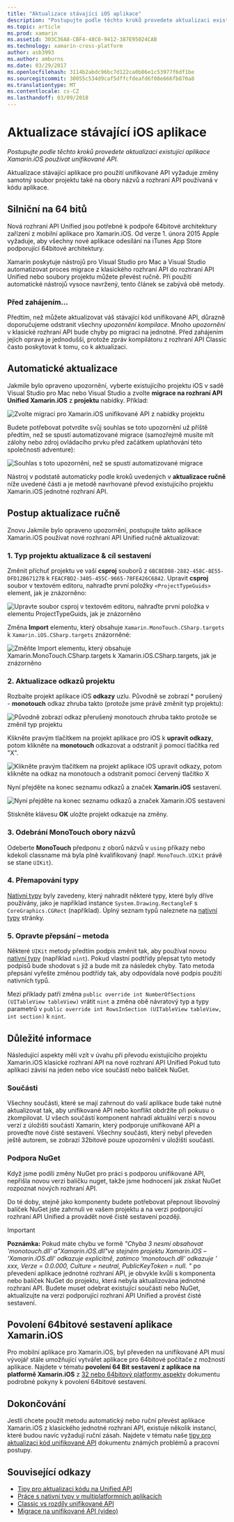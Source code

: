 ```yaml
---
title: "Aktualizace stávající iOS aplikace"
description: "Postupujte podle těchto kroků provedete aktualizaci existující aplikace Xamarin.iOS používat unifikované API."
ms.topic: article
ms.prod: xamarin
ms.assetid: 303C36A8-CBF4-48C0-9412-387E95024CAB
ms.technology: xamarin-cross-platform
author: asb3993
ms.author: amburns
ms.date: 03/29/2017
ms.openlocfilehash: 3114b2abdc96bc7d122ca0b86e1c53977f6df1be
ms.sourcegitcommit: 30055c534d9caf5dffcfdeafd6f08e666fb870a8
ms.translationtype: MT
ms.contentlocale: cs-CZ
ms.lasthandoff: 03/09/2018
---
```

# <a name="updating-existing-ios-apps"></a>Aktualizace stávající iOS aplikace

_Postupujte podle těchto kroků provedete aktualizaci existující aplikace Xamarin.iOS používat unifikované API._

Aktualizace stávající aplikace pro použití unifikované API vyžaduje změny samotný soubor projektu také na obory názvů a rozhraní API používaná v kódu aplikace.

## <a name="the-road-to-64-bits"></a>Silniční na 64 bitů

Nová rozhraní API Unified jsou potřebné k podpoře 64bitové architektury zařízení z mobilní aplikace pro Xamarin.iOS. Od verze 1. února 2015 Apple vyžaduje, aby všechny nové aplikace odesílání na iTunes App Store podporující 64bitové architektury.

Xamarin poskytuje nástrojů pro Visual Studio pro Mac a Visual Studio automatizovat proces migrace z klasického rozhraní API do rozhraní API Unified nebo soubory projektu můžete převést ručně. Při použití automatické nástrojů vysoce navržený, tento článek se zabývá obě metody.

### <a name="before-you-start"></a>Před zahájením...

Předtím, než můžete aktualizovat váš stávající kód unifikované API, důrazně doporučujeme odstranit všechny *upozornění kompilace*. Mnoho *upozornění* v klasické rozhraní API bude chyby po migraci na jednotné. Před zahájením jejich oprava je jednodušší, protože zpráv kompilátoru z rozhraní API Classic často poskytovat k tomu, co k aktualizaci.

## <a name="automated-updating"></a>Automatické aktualizace

Jakmile bylo opraveno upozornění, vyberte existujícího projektu iOS v sadě Visual Studio pro Mac nebo Visual Studio a zvolte **migrace na rozhraní API Unified Xamarin.iOS** z **projektu** nabídky. Příklad:

![](updating-ios-apps-images/beta-tool1.png "Zvolte migrací pro Xamarin.iOS unifikované API z nabídky projektu")

Budete potřebovat potvrdíte svůj souhlas se toto upozornění už příště předtím, než se spustí automatizované migrace (samozřejmě musíte mít zálohy nebo zdroj ovládacího prvku před začátkem uplatňování této společnosti adventure):

![](updating-ios-apps-images/beta-tool2.png "Souhlas s toto upozornění, než se spustí automatizované migrace")

Nástroj v podstatě automaticky podle kroků uvedených v **aktualizace ručně** níže uvedené části a je metodě navrhované převod existujícího projektu Xamarin.iOS jednotné rozhraní API.

## <a name="steps-to-update-manually"></a>Postup aktualizace ručně

Znovu Jakmile bylo opraveno upozornění, postupujte takto aplikace Xamarin.iOS používat nové rozhraní API Unified ručně aktualizovat:

### <a name="1-update-project-type--build-target"></a>1. Typ projektu aktualizace & cíl sestavení

Změnit příchuť projektu ve vaší **csproj** souborů z `6BC8ED88-2882-458C-8E55-DFD12B67127B` k `FEACFBD2-3405-455C-9665-78FE426C6842`. Upravit **csproj** soubor v textovém editoru, nahraďte první položky `<ProjectTypeGuids>` element, jak je znázorněno:

![](updating-ios-apps-images/csproj.png "Upravte soubor csproj v textovém editoru, nahraďte první položka v elementu ProjectTypeGuids, jak je znázorněno")

Změna **Import** elementu, který obsahuje `Xamarin.MonoTouch.CSharp.targets` k `Xamarin.iOS.CSharp.targets` znázorněné:

![](updating-ios-apps-images/csproj2.png "Změňte Import elementu, který obsahuje Xamarin.MonoTouch.CSharp.targets k Xamarin.iOS.CSharp.targets, jak je znázorněno")

### <a name="2-update-project-references"></a>2. Aktualizace odkazů projektu

Rozbalte projekt aplikace iOS **odkazy** uzlu. Původně se zobrazí * porušený - **monotouch** odkaz zhruba takto (protože jsme právě změnit typ projektu):

![](updating-ios-apps-images/references.png "Původně zobrazí odkaz přerušený monotouch zhruba takto protože se změnil typ projektu")

Klikněte pravým tlačítkem na projekt aplikace pro iOS k **upravit odkazy**, potom klikněte na **monotouch** odkazovat a odstranit ji pomocí tlačítka red "X".

![](updating-ios-apps-images/references-delete-monotouch-sml.png "Klikněte pravým tlačítkem na projekt aplikace iOS upravit odkazy, potom klikněte na odkaz na monotouch a odstranit pomocí červený tlačítko X")

Nyní přejděte na konec seznamu odkazů a značek **Xamarin.iOS** sestavení.

![](updating-ios-apps-images/references-add-xamarinios-sml.png "Nyní přejděte na konec seznamu odkazů a značek Xamarin.iOS sestavení")

Stiskněte klávesu **OK** uložte projekt odkazuje na změny.

### <a name="3-remove-monotouch-from-namespaces"></a>3. Odebrání MonoTouch obory názvů

Odeberte **MonoTouch** předponu z oborů názvů v `using` příkazy nebo kdekoli classname má byla plně kvalifikovaný (např. `MonoTouch.UIKit` právě se stane `UIKit`).

### <a name="4-remap-types"></a>4. Přemapování typy

[Nativní typy](~/cross-platform/macios/nativetypes.md) byly zavedeny, který nahradit některé typy, které byly dříve používány, jako je například instance `System.Drawing.RectangleF` s `CoreGraphics.CGRect` (například). Úplný seznam typů naleznete na [nativní typy](~/cross-platform/macios/nativetypes.md) stránky.

### <a name="5-fix-method-overrides"></a>5. Opravte přepsání – metoda

Některé `UIKit` metody předtím podpis změnit tak, aby používal novou [nativní typy](~/cross-platform/macios/nativetypes.md) (například `nint`). Pokud vlastní podtřídy přepsat tyto metody podpisů bude shodovat s již a bude mít za následek chyby. Tato metoda přepsání vyřešte změnou podtřídy tak, aby odpovídala nové podpis použití nativních typů.

Mezi příklady patří změna `public override int NumberOfSections (UITableView tableView)` vrátit `nint` a změna obě návratový typ a typy parametrů v `public override int RowsInSection (UITableView tableView, int section)` k `nint`.

## <a name="considerations"></a>Důležité informace

Následující aspekty měli vzít v úvahu při převodu existujícího projektu Xamarin.iOS klasické rozhraní API na nové rozhraní API Unified Pokud tuto aplikaci závisí na jeden nebo více součástí nebo balíček NuGet.

### <a name="components"></a>Součásti

Všechny součásti, které se mají zahrnout do vaší aplikace bude také nutné aktualizovat tak, aby unifikované API nebo konflikt obdržíte při pokusu o zkompilovat. U všech součástí komponent nahradí aktuální verzi s novou verzí z úložišti součástí Xamarin, který podporuje unifikované API a proveďte nové čisté sestavení. Všechny součásti, který nebyl převeden ještě autorem, se zobrazí 32bitové pouze upozornění v úložišti součástí.

### <a name="nuget-support"></a>Podpora NuGet

Když jsme podílí změny NuGet pro práci s podporou unifikované API, nepřišla novou verzi balíčku nuget, takže jsme hodnocení jak získat NuGet rozpoznat nových rozhraní API.

Do té doby, stejně jako komponenty budete potřebovat přepnout libovolný balíček NuGet jste zahrnuli ve vašem projektu a na verzi podporující rozhraní API Unified a provádět nové čisté sestavení později.

> [!IMPORTANT]
> **Poznámka:** Pokud máte chybu ve formě _"Chyba 3 nesmí obsahovat 'monotouch.dll' a"Xamarin.iOS.dll"ve stejném projektu Xamarin.iOS – 'Xamarin.iOS.dll' odkazuje explicitně, zatímco 'monotouch.dll' odkazuje ' xxx, Verze = 0.0.000, Culture = neutral, PublicKeyToken = null. "_ po převedení aplikace jednotné rozhraní API, je obvykle kvůli s komponenta nebo balíček NuGet do projektu, která nebyla aktualizována jednotné rozhraní API. Budete muset odebrat existující součásti nebo NuGet, aktualizujte na verzi podporující rozhraní API Unified a provést čisté sestavení.

## <a name="enabling-64-bit-builds-of-xamarinios-apps"></a>Povolení 64bitové sestavení aplikace Xamarin.iOS

Pro mobilní aplikace pro Xamarin.iOS, byl převeden na unifikované API musí vývojář stále umožňující vytvářet aplikace pro 64bitové počítače z možností aplikace. Najdete v tématu **povolení 64 Bit sestavení z aplikace na platformě Xamarin.iOS** z [32 nebo 64bitový platformy aspekty](~/cross-platform/macios/32-and-64/index.md#enable-64) dokumentu podrobné pokyny k povolení 64bitové sestavení.

## <a name="finishing-up"></a>Dokončování

Jestli chcete použít metodu automatický nebo ruční převést aplikace Xamarin.iOS z klasického jednotné rozhraní API, existuje několik instancí, které budou navíc vyžadují ruční zásah. Najdete v tématu naše [tipy pro aktualizaci kód unifikované API](~/cross-platform/macios/unified/updating-tips.md) dokumentu známých problémů a pracovní postupy.

## <a name="related-links"></a>Související odkazy

- [Tipy pro aktualizaci kódu na Unified API](~/cross-platform/macios/unified/updating-tips.md)
- [Práce s nativní typy v multiplatformních aplikacích](~/cross-platform/macios/native-types-cross-platform.md)
- [Classic vs rozdíly unifikované API](https://developer.xamarin.com/releases/ios/api_changes/classic-vs-unified-8.6.0/)
- [Migrace na unifikované API (video)](http://university.xamarin.com/lightninglectures/migrating-to-the-unified-api)
